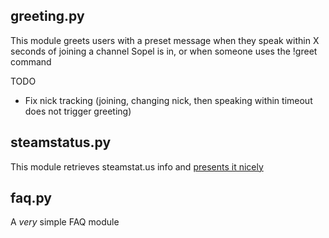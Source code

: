 ## greeting.py ##
This module greets users with a preset message when they speak within X seconds of joining a channel Sopel is in, or when someone uses the !greet command

TODO
* Fix nick tracking (joining, changing nick, then speaking within timeout does not trigger greeting)


## steamstatus.py ##
This module retrieves steamstat.us info and [presents it nicely](https://imgur.com/a/TKnsRLM)


## faq.py ##
A *very* simple FAQ module 

